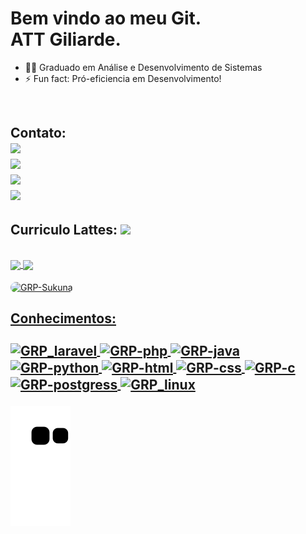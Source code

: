 # Bem vindo ao meu Git.<br>ATT Giliarde. 

- 👨‍🎓 Graduado em Análise e Desenvolvimento de Sistemas        
- ⚡  Fun fact: Pró-eficiencia em Desenvolvimento!
<div><br>
  <h2>Contato:</> <br>
    <a href="https://wa.me/5577999356620" target="_blank"><img src="https://img.shields.io/badge/WhatsApp-25D366?style=for-the-badge&logo=whatsapp&logoColor=white" target="_blank"></a><br>
  <a href="https://www.instagram.com/_king_pereira_/?hl=pt-br" target="_blank"><img src="https://img.shields.io/badge/-Instagram-%23E4405F?style=for-the- badge&logo=instagram&logoColor=white" target="_blank"></a><br>
  <a href = "mailto:g1l14rd3@gmail.com"><img src="https://img.shields.io/badge/-Gmail-%23333?style=for-the-badge&logo=gmail&logoColor=white" destino ="_blank"></a><br>
  <a href="https://www.linkedin.com/in/giliarde-reis-pereira-a528a1235/" target="_blank"><img src="https://img.shields.io/badge/LinkedIn-0077B5?style=for-the-badge&logo=linkedin&logoColor=white" target="_blank"></a><br>
 <h2>Curriculo Lattes:</>  <a href="http://lattes.cnpq.br/4030315675707482"> <img src="https://img.shields.io/website-up-down-green-red/http/monip.org.svg" target= "_blanck"></a> 
 
 
</div><br>



<div >
  <a href="https://github.com/GiliardeRP">
  <img align="center" height="200em"  src="https://github-readme-stats.vercel.app/api?username=GiliardeRP&show_icons=true&theme=blue-green&include_all_commits=true&count_private=true"/>
  <img align="center" height="200em" src="https://github-readme-stats.vercel.app/api/top-langs/?username=GiliardeRP&layout=compact&langs_count=7&theme=blue-green"/>
</div>
  
  <div style="display: inline_block"><br>

  <img align="center" alt="GRP-Sukuna" height="150" style="border-radius:50px;" src="https://i.pinimg.com/originals/27/9c/76/279c7613cda2f16a431a028914fc0511.gif">
</div>
  <!--https://devicon.dev/ -->
  
  <h2>Conhecimentos:</><br>
 <div style="display: inline_block"><br>

  <img align="center" alt="GRP_laravel" height="90" width="120" src="https://cdn.jsdelivr.net/gh/devicons/devicon/icons/laravel/laravel-plain-wordmark.svg" />
  <img align="center" alt="GRP-php" height="90" width="120" src="https://cdn.jsdelivr.net/gh/devicons/devicon/icons/php/php-plain.svg">
  <img align="center" alt="GRP-java" height="90" width="120" src="https://cdn.jsdelivr.net/gh/devicons/devicon/icons/java/java-original-wordmark.svg">
  <img align="center" alt="GRP-python" height="90" width="120" src="https://cdn.jsdelivr.net/gh/devicons/devicon/icons/python/python-original.svg" />
  <img align="center" alt="GRP-html" height="90" width="120" src="https://cdn.jsdelivr.net/gh/devicons/devicon/icons/html5/html5-original-wordmark.svg">
  <img align="center" alt="GRP-css" height="90" width="120" src="https://cdn.jsdelivr.net/gh/devicons/devicon/icons/css3/css3-original-wordmark.svg">
  <img align="center" alt="GRP-c" height="90" width="120" src="http://www.aptechsp.com.br/wp-content/uploads/2015/04/linguagem-C.png">
  <img align="center" alt="GRP-postgress" height="90" width="120" src="https://cdn.jsdelivr.net/gh/devicons/devicon/icons/postgresql/postgresql-original-wordmark.svg">
  <img align="center" alt="GRP_linux" height="90" width="120" src="https://cdn.jsdelivr.net/gh/devicons/devicon/icons/linux/linux-original.svg">
  
          
  ![snake gif](https://github.com/GiliardeRP/GiliardeRP/blob/output/github-contribution-grid-snake.svg)
  
</div><br>
   
  
